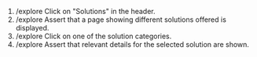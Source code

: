 1. /explore Click on "Solutions" in the header.
2. /explore Assert that a page showing different solutions offered is displayed.
3. /explore Click on one of the solution categories.
4. /explore Assert that relevant details for the selected solution are shown.